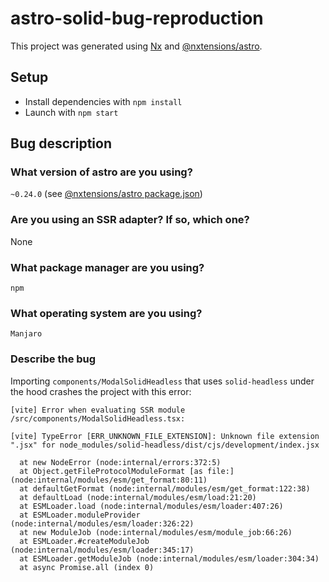 

# astro-solid-bug-reproduction

This project was generated using [Nx](https://nx.dev) and [@nxtensions/astro](https://www.npmjs.com/package/@nxtensions/astro).

## Setup
- Install dependencies with `npm install`
- Launch with `npm start`

## Bug description
### What version of astro are you using?
`~0.24.0` (see  [@nxtensions/astro package.json](https://github.com/nxtensions/nxtensions/blob/main/package.json#L41))

### Are you using an SSR adapter? If so, which one?
None

### What package manager are you using?
`npm`

### What operating system are you using?
`Manjaro`

### Describe the bug
Importing `components/ModalSolidHeadless` that uses `solid-headless` under the hood crashes the project with this error: 

```
[vite] Error when evaluating SSR module /src/components/ModalSolidHeadless.tsx:

[vite] TypeError [ERR_UNKNOWN_FILE_EXTENSION]: Unknown file extension ".jsx" for node_modules/solid-headless/dist/cjs/development/index.jsx 

  at new NodeError (node:internal/errors:372:5)
  at Object.getFileProtocolModuleFormat [as file:] (node:internal/modules/esm/get_format:80:11)
  at defaultGetFormat (node:internal/modules/esm/get_format:122:38)
  at defaultLoad (node:internal/modules/esm/load:21:20)
  at ESMLoader.load (node:internal/modules/esm/loader:407:26)
  at ESMLoader.moduleProvider (node:internal/modules/esm/loader:326:22)
  at new ModuleJob (node:internal/modules/esm/module_job:66:26)
  at ESMLoader.#createModuleJob (node:internal/modules/esm/loader:345:17)
  at ESMLoader.getModuleJob (node:internal/modules/esm/loader:304:34)
  at async Promise.all (index 0)
```
